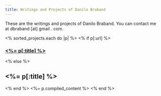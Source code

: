 ```yaml
---
title: Writings and Projects of Danilo Braband
---
```


These are the writings and projects of Danilo Braband. You can contact me at <a class="email">dbraband [at] gmail . com</a>.

<% sorted_projects.each do |p| %>
<% if p[:url] %>
<h3><a href="<%= p[:url] %>" title="<%= p[:title] %>"><%= p[:title] %></a></h3>
<% else %>
<h2><%= p[:title] %></h2>
<% end %>
<%= p.compiled_content %>
<% end %>

